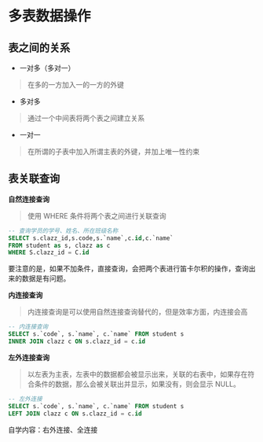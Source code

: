 # 多表数据操作

## 表之间的关系

* 一对多（多对一）

> 在多的一方加入一的一方的外键

* 多对多

> 通过一个中间表将两个表之间建立关系

* 一对一

> 在所谓的子表中加入所谓主表的外键，并加上唯一性约束

## 表关联查询

**自然连接查询**

> 使用 WHERE 条件将两个表之间进行关联查询

```sql
-- 查询学员的学号、姓名、所在班级名称
SELECT s.clazz_id,s.code,s.`name`,c.id,c.`name`
FROM student as s, clazz as c
WHERE S.clazz_id = C.id
```

要注意的是，如果不加条件，直接查询，会把两个表进行笛卡尔积的操作，查询出来的数据是有问题。

**内连接查询**

> 内连接查询是可以使用自然连接查询替代的，但是效率方面，内连接会高

```sql
-- 内连接查询
SELECT s.`code`, s.`name`, c.`name` FROM student s 
INNER JOIN clazz c ON s.clazz_id = c.id
```

**左外连接查询**

> 以左表为主表，左表中的数据都会被显示出来，关联的右表中，如果存在符合条件的数据，那么会被关联出并显示，如果没有，则会显示 NULL。

```sql
-- 左外连接
SELECT s.`code`, s.`name`, c.`name` FROM student s 
LEFT JOIN clazz c ON s.clazz_id = c.id
```

自学内容：右外连接、全连接

